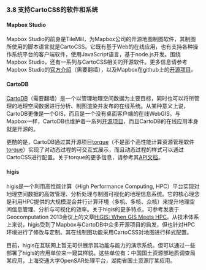 ### 3.8 支持CartoCSS的软件和系统

#### Mapbox Studio

Mapbox Studio的前身是TileMill，为Mapbox公司的开源地图制图软件，其制图所使用的脚本语言就是CartoCSS。它既有基于Web的在线应用，也有支持各种操作系统平台的客户端软件，使用JavaScript语言，基于node.js开发。围绕Mapbox Studio，还有一系列与CartoCSS相关的开源软件。更多信息请参考Mapbox Studio的[官方介绍](https://www.mapbox.com/mapbox-studio)（需要翻墙），以及Mapbox在github上的[开源项目](https://github.com/mapbox)。

#### CartoDB

[CartoDB](http://cartodb.com/)（需要翻墙）是一个以管理地理空间数据为主要目标，同时也可以将所管理的地理空间数据进行分析、制图渲染并发布的在线系统。从某种意义上说，CartoDB更像是一个GIS，而且是一个没有桌面客户端的在线WebGIS。与Mapbox一样，CartoDB也维护着一系列[开源项目](https://github.com/CartoDB)，而且CartoDB的在线应用本身就是开源的。

更酷的是，CartoDB通过其开源项目[torque](https://github.com/CartoDB/torque)（不是那个高性能计算资源管理软件[torque](http://www.adaptivecomputing.com/products/open-source/torque/)）实现了对动态过程的可交互式展示，而且动态过程的样式可以通过CartoCSS进行配置。关于torque的更多信息，请参考其[API文档](https://github.com/CartoDB/torque/blob/master/doc/API.md)。

#### higis

higis是一个利用高性能计算（High Performance Computing, HPC）平台实现对地理空间数据的高效管理、分析处理与制图可视化的地理信息系统。它的核心理念是利用HPC提供的大规模混合并行计算环境（多机、多核、众核）来提升地理空间信息管理、分析与可视化的效率。关于higis的更多特点，可参考发表于Geocomputation 2013会议上的文章[HiGIS: When GIS Meets HPC](http://www.geocomputation.org/2013/papers/26.pdf)。从技术体系上来说，higis受到了Mapbox与CartoDB中众多开源项目的启发，但也针对HPC环境进行了修改与定制。其在线制图功能采用CartoCSS对地图进行样式配置。

目前，higis在互联网上暂无可供展示其功能与能力的演示系统。但可以通过一些部署了higis的应用单位来一窥其样貌。这些单位有：中国国土资源部地质调查局某应用，上海交通大学OpenSAR处理平台，湖南省国土资源厅某应用。
